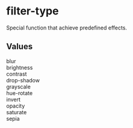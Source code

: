 # filter-type

Special function that achieve predefined effects.

## Values

<dt>blur</dt>

<dt>brightness</dt>

<dt>contrast</dt>

<dt>drop-shadow</dt>

<dt>grayscale</dt>

<dt>hue-rotate</dt>

<dt>invert</dt>

<dt>opacity</dt>

<dt>saturate</dt>

<dt>sepia</dt>
